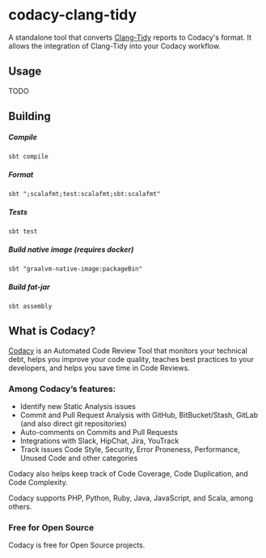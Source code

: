 # codacy-clang-tidy

A standalone tool that converts [Clang-Tidy](https://clang.llvm.org/extra/clang-tidy/)
reports to Codacy's format. It allows the integration of Clang-Tidy into your Codacy workflow.

## Usage

TODO

## Building

##### Compile

`sbt compile`

##### Format

`sbt ";scalafmt;test:scalafmt;sbt:scalafmt"`

##### Tests

`sbt test`

##### Build native image (requires docker)

`sbt "graalvm-native-image:packageBin"`

##### Build fat-jar

`sbt assembly`

## What is Codacy?

[Codacy](https://www.codacy.com/) is an Automated Code Review Tool that monitors your technical debt, helps you improve your code quality, teaches best practices to your developers, and helps you save time in Code Reviews.

### Among Codacy’s features:

- Identify new Static Analysis issues
- Commit and Pull Request Analysis with GitHub, BitBucket/Stash, GitLab (and also direct git repositories)
- Auto-comments on Commits and Pull Requests
- Integrations with Slack, HipChat, Jira, YouTrack
- Track issues Code Style, Security, Error Proneness, Performance, Unused Code and other categories

Codacy also helps keep track of Code Coverage, Code Duplication, and Code Complexity.

Codacy supports PHP, Python, Ruby, Java, JavaScript, and Scala, among others.

### Free for Open Source

Codacy is free for Open Source projects.

